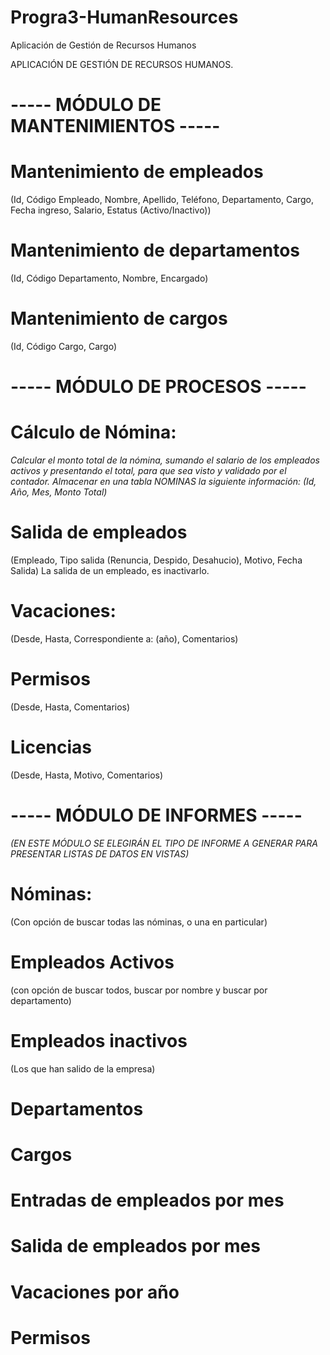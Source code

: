 # Progra3-HumanResources
Aplicación de Gestión de Recursos Humanos

APLICACIÓN DE GESTIÓN DE RECURSOS HUMANOS.

# ----- MÓDULO DE MANTENIMIENTOS -----
# Mantenimiento de empleados
(Id, Código Empleado, Nombre, Apellido, Teléfono, Departamento, Cargo, Fecha ingreso, Salario, Estatus (Activo/Inactivo))

# Mantenimiento de departamentos
(Id, Código Departamento, Nombre, Encargado)
# Mantenimiento de cargos
(Id, Código Cargo, Cargo)

# ----- MÓDULO DE PROCESOS -----
# Cálculo de Nómina:
*Calcular el monto total de la nómina, sumando el salario de los empleados activos y presentando el total, para que sea visto y validado por el contador. Almacenar en una tabla NOMINAS la siguiente información:
(Id, Año, Mes, Monto Total)*

# Salida de empleados
(Empleado, Tipo salida (Renuncia, Despido, Desahucio), Motivo, Fecha Salida) La salida de un empleado, es inactivarlo.

# Vacaciones:
(Desde, Hasta, Correspondiente a: (año), Comentarios)

# Permisos
(Desde, Hasta, Comentarios)

# Licencias
(Desde, Hasta, Motivo, Comentarios)

# ----- MÓDULO DE INFORMES -----
*(EN ESTE MÓDULO SE ELEGIRÁN EL TIPO DE INFORME A GENERAR PARA PRESENTAR LISTAS DE DATOS EN VISTAS)*

# Nóminas:
 (Con opción de buscar todas las nóminas, o una en particular)

# Empleados Activos
 (con opción de buscar todos, buscar por nombre y buscar por departamento)
# Empleados inactivos
 (Los que han salido de la empresa)

# Departamentos
# Cargos
# Entradas de empleados por mes
# Salida de empleados por mes
# Vacaciones por año
# Permisos
